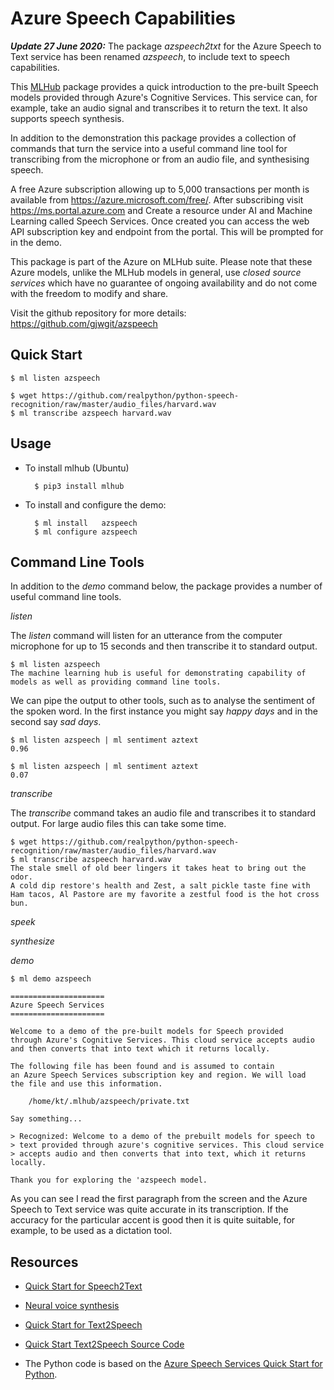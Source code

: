 Azure Speech Capabilities
=========================

***Update 27 June 2020:*** The package *azspeech2txt* for the Azure Speech
to Text service has been renamed *azspeech*, to include text to speech
capabilities.

This [MLHub](https://mlhub.ai) package provides a quick introduction
to the pre-built Speech models provided through Azure's Cognitive
Services. This service can, for example, take an audio signal and
transcribes it to return the text. It also supports speech synthesis.

In addition to the demonstration this package provides a collection of
commands that turn the service into a useful command line tool for
transcribing from the microphone or from an audio file, and
synthesising speech.

A free Azure subscription allowing up to 5,000 transactions per month
is available from https://azure.microsoft.com/free/. After subscribing
visit https://ms.portal.azure.com and Create a resource under AI and
Machine Learning called Speech Services. Once created you can access
the web API subscription key and endpoint from the portal. This will
be prompted for in the demo.

This package is part of the Azure on MLHub suite. Please note that
these Azure models, unlike the MLHub models in general, use *closed
source services* which have no guarantee of ongoing availability and
do not come with the freedom to modify and share.

Visit the github repository for more details:
<https://github.com/gjwgit/azspeech>

Quick Start
-----------

```console
$ ml listen azspeech

$ wget https://github.com/realpython/python-speech-recognition/raw/master/audio_files/harvard.wav
$ ml transcribe azspeech harvard.wav
```

Usage
-----

- To install mlhub (Ubuntu)

		$ pip3 install mlhub

- To install and configure the demo:

		$ ml install   azspeech
		$ ml configure azspeech


Command Line Tools
------------------

In addition to the *demo* command below, the package provides a number
of useful command line tools.

*listen*

The *listen* command will listen for an utterance from the computer microphone
for up to 15 seconds and then transcribe it to standard output.

```console
$ ml listen azspeech
The machine learning hub is useful for demonstrating capability of 
models as well as providing command line tools.
```
We can pipe the output to other tools, such as to analyse the
sentiment of the spoken word. In the first instance you might say
*happy days* and in the second say *sad days*.

```console
$ ml listen azspeech | ml sentiment aztext
0.96

$ ml listen azspeech | ml sentiment aztext
0.07
```

*transcribe*

The *transcribe* command takes an audio file and transcribes it to
standard output. For large audio files this can take some time.

```console
$ wget https://github.com/realpython/python-speech-recognition/raw/master/audio_files/harvard.wav
$ ml transcribe azspeech harvard.wav
The stale smell of old beer lingers it takes heat to bring out the odor.
A cold dip restore's health and Zest, a salt pickle taste fine with
Ham tacos, Al Pastore are my favorite a zestful food is the hot cross bun.
```

*speek*

*synthesize*

*demo*

```console
$ ml demo azspeech 

=====================
Azure Speech Services
=====================

Welcome to a demo of the pre-built models for Speech provided
through Azure's Cognitive Services. This cloud service accepts audio
and then converts that into text which it returns locally.

The following file has been found and is assumed to contain
an Azure Speech Services subscription key and region. We will load 
the file and use this information.

    /home/kt/.mlhub/azspeech/private.txt

Say something...

> Recognized: Welcome to a demo of the prebuilt models for speech to
> text provided through azure's cognitive services. This cloud service 
> accepts audio and then converts that into text, which it returns locally.

Thank you for exploring the 'azspeech model.
```

As you can see I read the first paragraph from the screen and the
Azure Speech to Text service was quite accurate in its
transcription. If the accuracy for the particular accent is good then
it is quite suitable, for example, to be used as a dictation tool.

Resources
---------

* [Quick Start for
  Speech2Text](https://github.com/Azure-Samples/cognitive-services-speech-sdk/blob/master/quickstart/python/from-microphone)
  
* [Neural voice
  synthesis](https://docs.microsoft.com/en-us/azure/cognitive-services/speech-service/language-support#text-to-speech)
  
* [Quick Start for
  Text2Speech](https://docs.microsoft.com/en-us/azure/cognitive-services/speech-service/quickstarts/text-to-speech-audio-file?tabs=ubuntu%2Cwindowsinstall&pivots=programming-language-python)
  
* [Quick Start Text2Speech Source
  Code](https://github.com/Azure-Samples/cognitive-services-speech-sdk/blob/master/quickstart/python/text-to-speech/quickstart.py)
  
* The Python code is based on the [Azure Speech Services Quick Start for
Python](https://docs.microsoft.com/en-us/azure/cognitive-services/speech-service/quickstart-python).

